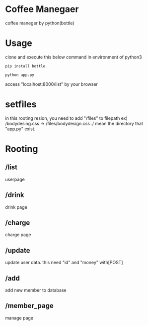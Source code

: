 # Coffee Manegaer
coffee maneger by python(bottle)

# Usage
clone and execute this below command in environment of python3

```pip install bottle```

```python app.py ```

access "localhost:8000/list" by your browser


# setfiles
in this rooting resion, you need to add "/files" to filepath
ex) /bodydesing.css → /files/bodydesign.css
./ mean the directory that "app.py" exist.

# Rooting
## /list 
userpage

## /drink
drink page

## /charge
charge page

## /update
update user data.
this need "id" and "money" with[POST]

## /add
add new member to database

## /member_page
manage page

